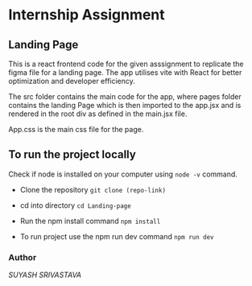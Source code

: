 # Internship Assignment

## Landing Page

This is a react frontend code for the given asssignment to replicate the figma file for a landing page.
The app utilises vite with React for better optimization and developer efficiency.

The src folder contains the main code for the app, where pages folder contains the landing Page which is then imported to the app.jsx and is rendered in the root div as defined in the main.jsx file.

App.css is the main css file for the page.

## To run the project locally

Check if node is installed on your computer using `node -v` command.

* Clone the repository
`git clone (repo-link)`

* cd into directory
`cd Landing-page`

* Run the npm install command
`npm install`

* To run project use the npm run dev command
`npm run dev`

### Author 
*SUYASH SRIVASTAVA*